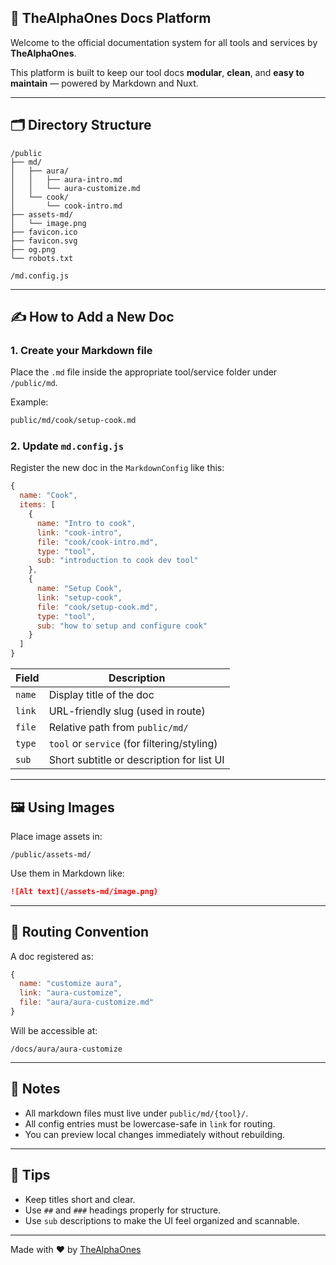 ## 📘 TheAlphaOnes Docs Platform

Welcome to the official documentation system for all tools and services by **TheAlphaOnes**.

This platform is built to keep our tool docs **modular**, **clean**, and **easy to maintain** — powered by Markdown and Nuxt.

---

## 🗂 Directory Structure

```
/public
├── md/
│   ├── aura/
│   │   ├── aura-intro.md
│   │   └── aura-customize.md
│   └── cook/
│       └── cook-intro.md
├── assets-md/
│   └── image.png
├── favicon.ico
├── favicon.svg
├── og.png
└── robots.txt

/md.config.js
```

---

## ✍️ How to Add a New Doc

### 1. **Create your Markdown file**

Place the `.md` file inside the appropriate tool/service folder under `/public/md`.

Example:

```bash
public/md/cook/setup-cook.md
```

### 2. **Update `md.config.js`**

Register the new doc in the `MarkdownConfig` like this:

```js
{
  name: "Cook",
  items: [
    {
      name: "Intro to cook",
      link: "cook-intro",
      file: "cook/cook-intro.md",
      type: "tool",
      sub: "introduction to cook dev tool"
    },
    {
      name: "Setup Cook",
      link: "setup-cook",
      file: "cook/setup-cook.md",
      type: "tool",
      sub: "how to setup and configure cook"
    }
  ]
}
```

| Field  | Description                                 |
| ------ | ------------------------------------------- |
| `name` | Display title of the doc                    |
| `link` | URL-friendly slug (used in route)           |
| `file` | Relative path from `public/md/`             |
| `type` | `tool` or `service` (for filtering/styling) |
| `sub`  | Short subtitle or description for list UI   |

---

## 🖼 Using Images

Place image assets in:

```
/public/assets-md/
```

Use them in Markdown like:

```md
![Alt text](/assets-md/image.png)
```

---

## 🔗 Routing Convention

A doc registered as:

```js
{
  name: "customize aura",
  link: "aura-customize",
  file: "aura/aura-customize.md"
}
```

Will be accessible at:

```
/docs/aura/aura-customize
```

---

## 📄 Notes

* All markdown files must live under `public/md/{tool}/`.
* All config entries must be lowercase-safe in `link` for routing.
* You can preview local changes immediately without rebuilding.

---

## 🧠 Tips

* Keep titles short and clear.
* Use `##` and `###` headings properly for structure.
* Use `sub` descriptions to make the UI feel organized and scannable.

---

Made with ❤️ by [TheAlphaOnes](https://thealphaones.dev)
